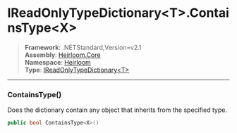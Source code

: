 # IReadOnlyTypeDictionary\<T>.ContainsType\<X>

> **Framework**: .NETStandard,Version=v2.1  
> **Assembly**: [Heirloom.Core][0]  
> **Namespace**: [Heirloom][0]  
> **Type**: [IReadOnlyTypeDictionary\<T>][1]

--------------------------------------------------------------------------------

### ContainsType<X>()

Does the dictionary contain any object that inherits from the specified type.

```cs
public bool ContainsType<X>()
```

[0]: ../Heirloom.Core.md
[1]: Heirloom.IReadOnlyTypeDictionary[T].md
